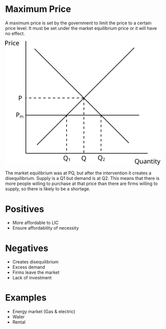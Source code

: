 # Maximum Price #
A maximum price is set by the government to limit the price to a certain price level. It must be set under the market equilibrium price or it will have no effect.

![A line for maximum price, below the market equilibrium](diagrams/maximum_price.svg#mono-black)

The market equilibrium was at PQ, but after the intervention it creates a disequilibrium. Supply is a Q1 but demand is at Q2. This means that there is more people willing to purchase at that price than there are firms willing to supply, so there is likely to be a shortage.

# Positives #
- More affordable to LIC
- Ensure affordability of necessity

# Negatives #
- Creates disequilibrium
- Excess demand
- Firms leave the market
- Lack of investment

# Examples #
- Energy market (Gas & electric)
- Water
- Rental
